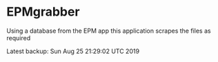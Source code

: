 # EPMgrabber
Using a database from the EPM app this application scrapes the files as required


Latest backup: Sun Aug 25 21:29:02 UTC 2019
